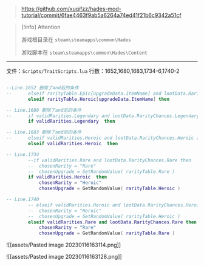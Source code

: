 
>https://github.com/xuqifzz/hades-mod-tutorial/commit/6fae4463f9ab5a6264a74ed41f21b6c9342a51cf

> [!info] Attention
> 
> 游戏根目录在 `steam\steamapps\common\Hades`
> 
> 游戏脚本在 `steam\steamapps\common\Hades\Content`

---

文件：`Scripts/TraitScripts.lua`
行数：1652,1680,1683,1734-6,1740-2

```lua

--Line.1652 删除了and后的条件
--		elseif rarityTable.Epic[upgradeData.ItemName] and lootData.RarityChances.Heroic and RandomChance( lootData.RarityChances.Heroic) then
		elseif rarityTable.Heroic[upgradeData.ItemName] then

-- Line.1680 删除了and后的条件
--		if validRarities.Legendary and lootData.RarityChances.Legendary and RandomChance( lootData.RarityChances.Legendary ) then
		if validRarities.Legendary  then

-- Line.1683 删除了and后的条件
--		elseif validRarities.Heroic and lootData.RarityChances.Heroic and RandomChance( lootData.RarityChances.Heroic ) then
		elseif validRarities.Heroic  then

-- Line.1734 
		--if validRarities.Rare and lootData.RarityChances.Rare then
		--	chosenRarity = "Rare"
		--	chosenUpgrade = GetRandomValue( rarityTable.Rare )
		if validRarities.Heroic  then
			chosenRarity = "Heroic"
			chosenUpgrade = GetRandomValue( rarityTable.Heroic )

-- Line.1740
		-- elseif validRarities.Heroic and lootData.RarityChances.Heroic then
		--	chosenRarity = "Heroic"
		--	chosenUpgrade = GetRandomValue( rarityTable.Heroic )
		elseif validRarities.Rare and lootData.RarityChances.Rare then
			chosenRarity = "Rare"
			chosenUpgrade = GetRandomValue( rarityTable.Rare )

```

![[assets/Pasted image 20230116163114.png]]

![[assets/Pasted image 20230116163128.png]]

